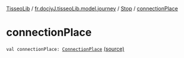 [TisseoLib](../../index.md) / [fr.docjyJ.tisseoLib.model.journey](../index.md) / [Stop](index.md) / [connectionPlace](./connection-place.md)

# connectionPlace

`val connectionPlace: `[`ConnectionPlace`](../-connection-place/index.md) [(source)](https://github.com/docjyj/tisseoLib/tree/master/src/main/kotlin/fr/docjyJ/tisseoLib/model/journey/Stop.kt#L11)